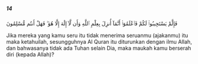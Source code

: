 ##### 14

<span class="ayah">فَإِلَّمْ يَسْتَجِيبُوا۟ لَكُمْ فَٱعْلَمُوٓا۟ أَنَّمَآ أُنزِلَ بِعِلْمِ ٱللَّهِ وَأَن لَّآ إِلَٰهَ إِلَّا هُوَ ۖ فَهَلْ أَنتُم مُّسْلِمُونَ</span>

<span class="ayah_translation">Jika mereka yang kamu seru itu tidak menerima seruanmu (ajakanmu) itu maka ketahuilah, sesungguhnya Al Quran itu diturunkan dengan ilmu Allah, dan bahwasanya tidak ada Tuhan selain Dia, maka maukah kamu berserah diri (kepada Allah)?</span>
